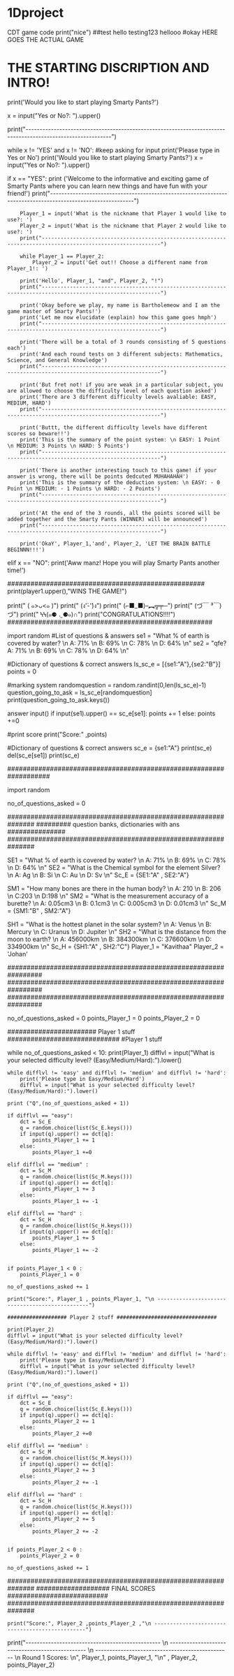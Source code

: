 # 1Dproject
CDT game code
print("nice")
##test
hello
testing123
hellooo
#okay HERE GOES THE ACTUAL GAME
# THE STARTING DISCRIPTION AND INTRO!
print('Would you like to start playing Smarty Pants?')

x = input("Yes or No?: ").upper()

print("------------------------------------------------------------------------------------------------------------")

while x != 'YES' and x != 'NO':
    #keep asking for input
    print('Please type in Yes or No')
    print('Would you like to start playing Smarty Pants?')
    x = input("Yes or No?: ").upper()
    
if x == "YES":
        print ('Welcome to the informative and exciting game of Smarty Pants where you can learn new things and have fun with your friend!')
        print("------------------------------------------------------------------------------------------------------------")
        
        Player_1 = input('What is the nickname that Player 1 would like to use?: ')
        Player_2 = input('What is the nickname that Player 2 would like to use?: ')
        print("------------------------------------------------------------------------------------------------------------")
    
        while Player_1 == Player_2:
            Player_2 = input('Get out!! Choose a different name from Player_1!: ')
            
        print('Hello', Player_1, "and", Player_2, "!")
        print("------------------------------------------------------------------------------------------------------------")
        
        print('Okay before we play, my name is Bartholemeow and I am the game master of Smarty Pants!')
        print('Let me now elucidate (explain) how this game goes hmph')
        print("------------------------------------------------------------------------------------------------------------")
        
        print('There will be a total of 3 rounds consisting of 5 questions each')
        print('And each round tests on 3 different subjects: Mathematics, Science, and General Knowledge')
        print("------------------------------------------------------------------------------------------------------------")
        
        print('But fret not! if you are weak in a particular subject, you are allowed to choose the difficulty level of each question asked')
        print('There are 3 different difficulty levels avaliable: EASY, MEDIUM, HARD')
        print("------------------------------------------------------------------------------------------------------------")
        
        print('Buttt, the different difficulty levels have different scores so beware!!')
        print('This is the summary of the point system: \n EASY: 1 Point \n MEDIUM: 3 Points \n HARD: 5 Points')
        print("------------------------------------------------------------------------------------------------------------")
        
        print('There is another interesting touch to this game! if your answer is wrong, there will be points dedcuted MUHAHAHAH')
        print('This is the summary of the deduction system: \n EASY: - 0 Point \n MEDIUM: - 1 Points \n HARD: - 2 Points')
        print("------------------------------------------------------------------------------------------------------------")
        
        print('At the end of the 3 rounds, all the points scored will be added together and the Smarty Pants (WINNER) will be announced')
        print("------------------------------------------------------------------------------------------------------------")

        print('OkaY', Player_1,'and', Player_2, 'LET THE BRAIN BATTLE BEGINNN!!!')
        
elif x == "NO":
    print('Aww manz! Hope you will play Smarty Pants another time!')

###################################################
print(player1.upper(),"WINS THE GAME!")

print("     ( ๑>ᴗ<๑ )")
print("      (ง'̀-'́)ง")
print("    (⌐■_■)–︻╦╤─")
print("    (づ￣ ³￣)づ")
print("    ϞϞ(๑⚈ ․̫ ⚈๑)∩")
print("CONGRATULATIONS!!!!")
#####################################################

import random
#List of questions & answers
se1 = "What % of earth is covered by water? \n  A: 71% \n  B: 69% \n  C: 78% \n  D: 64% \n"
se2 = "qfe? A: 71% \n  B: 69% \n  C: 78% \n  D: 64% \n"

#Dictionary of questions & correct answers
ls_sc_e = [{se1:"A"},{se2:"B"}]
points = 0

#marking system
randomquestion = random.randint(0,len(ls_sc_e)-1)
question_going_to_ask = ls_sc_e[randomquestion]
print(question_going_to_ask.keys())

answer input()
if input(se1).upper() == sc_e[se1]:
    points += 1
else:
    points +=0

#print score
print("Score:" ,points)



#Dictionary of questions & correct answers
sc_e = {se1:"A"}
print(sc_e)
del(sc_e[se1])
print(sc_e)

###################################################################

import random

no_of_questions_asked = 0

###############################################################
######### question banks, dictionaries with ans ###############
###############################################################

SE1 = "What % of earth is covered by water? \n A: 71% \n B: 69% \n C: 78% \n D: 64% \n"
SE2 = "What is the Chemical symbol for the element Silver? \n A: Ag \n B: Si \n C: Au \n D: Sv \n"
Sc_E = {SE1:"A" , SE2:"A"}

SM1 = "How many bones are there in the human body? \n A: 210 \n B: 206 \n C:203 \n D:198 \n"
SM2 = "What is the measurement accuracy of a burette? \n A: 0.05cm3 \n B: 0.1cm3 \n C: 0.005cm3 \n D: 0.01cm3 \n"
Sc_M = {SM1:"B" , SM2:"A"}

SH1 = "What is the hottest planet in the solar system? \n A: Venus \n B: Mercury \n C: Uranus \n D: Jupiter \n"
SH2 = "What is the distance from the moon to earth? \n A: 456000km \n B: 384300km \n C: 376600km \n D: 334900km \n"
Sc_H = {SH1:"A" , SH2:"C"}
Player_1 = "Kavithaa"
Player_2 = 'Johan'

#################################################################
#################################################################
#################################################################

no_of_questions_asked = 0
points_Player_1 = 0
points_Player_2 = 0

####################### Player 1 stuff #############################
#Player 1 stuff

while no_of_questions_asked < 10:
    print(Player_1)
    difflvl = input("What is your selected difficulty level? (Easy/Medium/Hard):").lower()

    while difflvl != 'easy' and difflvl != 'medium' and difflvl != 'hard':
        print('Please type in Easy/Medium/Hard')
        difflvl = input("What is your selected difficulty level? (Easy/Medium/Hard):").lower()

    print ("Q",(no_of_questions_asked + 1))
        
    if difflvl == "easy":
        dct = Sc_E
        q = random.choice(list(Sc_E.keys()))
        if input(q).upper() == dct[q]:
            points_Player_1 += 1
        else:
            points_Player_1 +=0
            
    elif difflvl == "medium" :
        dct = Sc_M
        q = random.choice(list(Sc_M.keys()))
        if input(q).upper() == dct[q]:
            points_Player_1 += 3
        else:
            points_Player_1 += -1
            
    elif difflvl == "hard" :
        dct = Sc_H
        q = random.choice(list(Sc_H.keys()))
        if input(q).upper() == dct[q]:
            points_Player_1 += 5
        else:
            points_Player_1 += -2
            

    if points_Player_1 < 0 :
        points_Player_1 = 0

    no_of_questions_asked += 1
    
    print("Score:", Player_1 , points_Player_1, "\n ------------------------------------------------")
    
    ################### Player 2 stuff ################################
    
    print(Player_2)
    difflvl = input("What is your selected difficulty level? (Easy/Medium/Hard):").lower()

    while difflvl != 'easy' and difflvl != 'medium' and difflvl != 'hard':
        print('Please type in Easy/Medium/Hard')
        difflvl = input("What is your selected difficulty level? (Easy/Medium/Hard):").lower()
        
    print ("Q",(no_of_questions_asked + 1))

    if difflvl == "easy":
        dct = Sc_E
        q = random.choice(list(Sc_E.keys()))
        if input(q).upper() == dct[q]:
            points_Player_2 += 1
        else:
            points_Player_2 +=0
            
    elif difflvl == "medium" :
        dct = Sc_M
        q = random.choice(list(Sc_M.keys()))
        if input(q).upper() == dct[q]:
            points_Player_2 += 3
        else:
            points_Player_2 += -1
            
    elif difflvl == "hard" :
        dct = Sc_H
        q = random.choice(list(Sc_H.keys()))
        if input(q).upper() == dct[q]:
            points_Player_2 += 5
        else:
            points_Player_2 += -2
            

    if points_Player_2 < 0 :
        points_Player_2 = 0

    no_of_questions_asked += 1
    
###############################################################
###################   FINAL SCORES   ##########################
###############################################################
    
    print("Score:", Player_2 ,points_Player_2 ,"\n ------------------------------------------------")

print("------------------------------------------------ \n ------------------------------------------------ \n ------------------------------------------------ \n Round 1 Scores: \n", Player_1, points_Player_1, "\n" , Player_2, points_Player_2)

